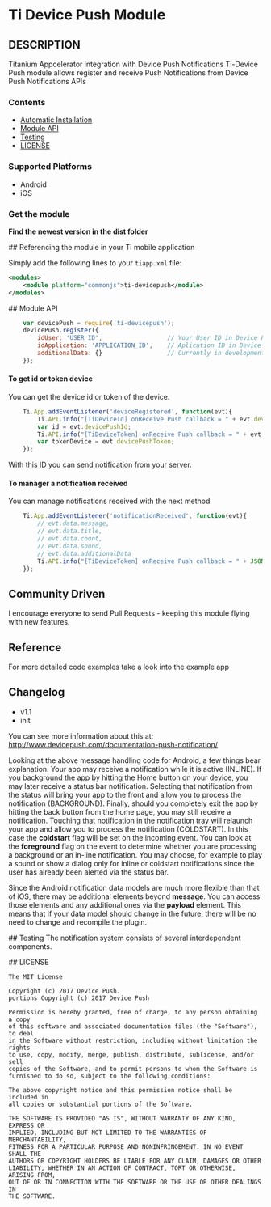 # Ti Device Push Module 

## DESCRIPTION

Titanium Appcelerator integration with Device Push Notifications
Ti-Device Push module allows register and receive Push Notifications from Device Push Notifications APIs

### Contents

- [Automatic Installation](#automatic_installation)
- [Module API](#module_api)
- [Testing](#testing)
- [LICENSE](#license)

### Supported Platforms

- Android
- iOS

### Get the module

**Find the newest version in the dist folder**

##<a name="automatic_installation"></a> Referencing the module in your Ti mobile application 

Simply add the following lines to your `tiapp.xml` file:
```xml
<modules>
    <module platform="commonjs">ti-devicepush</module>
</modules>
```

##<a name="module_api"></a> Module API
```js
    var devicePush = require('ti-devicepush');
    devicePush.register({
        idUser: 'USER_ID',    				// Your User ID in Device Push
        idApplication: 'APPLICATION_ID',	// Aplication ID in Device Push
        additionalData: {} 					// Currently in development
	});
```

#### To get id or token device
You can get the device id or token of the device.
```js
	Ti.App.addEventListener('deviceRegistered', function(evt){
		Ti.API.info("[TiDeviceId] onReceive Push callback = " + evt.devicePushId);
        var id = evt.devicePushId;
		Ti.API.info("[TiDeviceToken] onReceive Push callback = " + evt.devicePushToken);
        var tokenDevice = evt.devicePushToken;
	});
```
With this ID you can send notification from your server.

#### To manager a notification received
You can manage notifications received with the next method
```js
	Ti.App.addEventListener('notificationReceived', function(evt){
		// evt.data.message, 
        // evt.data.title, 
        // evt.data.count, 
        // evt.data.sound, 
        // evt.data.additionalData
		Ti.API.info("[TiDeviceToken] onReceive Push callback = " + JSON.stringify(evt.data));
	});
```

## Community Driven

I encourage everyone to send Pull Requests - keeping this module flying with new features.

## Reference

For more detailed code examples take a look into the example app

## Changelog

* v1.1  
* init

You can see more information about this at: http://www.devicepush.com/documentation-push-notification/

Looking at the above message handling code for Android, a few things bear explanation. Your app may receive a notification while it is active (INLINE). If you background the app by hitting the Home button on your device, you may later receive a status bar notification. Selecting that notification from the status will bring your app to the front and allow you to process the notification (BACKGROUND). Finally, should you completely exit the app by hitting the back button from the home page, you may still receive a notification. Touching that notification in the notification tray will relaunch your app and allow you to process the notification (COLDSTART). In this case the **coldstart** flag will be set on the incoming event. You can look at the **foreground** flag on the event to determine whether you are processing a background or an in-line notification. You may choose, for example to play a sound or show a dialog only for inline or coldstart notifications since the user has already been alerted via the status bar.

Since the Android notification data models are much more flexible than that of iOS, there may be additional elements beyond **message**. You can access those elements and any additional ones via the **payload** element. This means that if your data model should change in the future, there will be no need to change and recompile the plugin.

##<a name="testing"></a> Testing
The notification system consists of several interdependent components.

##<a name="license"></a> LICENSE

	The MIT License

	Copyright (c) 2017 Device Push.
	portions Copyright (c) 2017 Device Push

	Permission is hereby granted, free of charge, to any person obtaining a copy
	of this software and associated documentation files (the "Software"), to deal
	in the Software without restriction, including without limitation the rights
	to use, copy, modify, merge, publish, distribute, sublicense, and/or sell
	copies of the Software, and to permit persons to whom the Software is
	furnished to do so, subject to the following conditions:

	The above copyright notice and this permission notice shall be included in
	all copies or substantial portions of the Software.

	THE SOFTWARE IS PROVIDED "AS IS", WITHOUT WARRANTY OF ANY KIND, EXPRESS OR
	IMPLIED, INCLUDING BUT NOT LIMITED TO THE WARRANTIES OF MERCHANTABILITY,
	FITNESS FOR A PARTICULAR PURPOSE AND NONINFRINGEMENT. IN NO EVENT SHALL THE
	AUTHORS OR COPYRIGHT HOLDERS BE LIABLE FOR ANY CLAIM, DAMAGES OR OTHER
	LIABILITY, WHETHER IN AN ACTION OF CONTRACT, TORT OR OTHERWISE, ARISING FROM,
	OUT OF OR IN CONNECTION WITH THE SOFTWARE OR THE USE OR OTHER DEALINGS IN
	THE SOFTWARE.